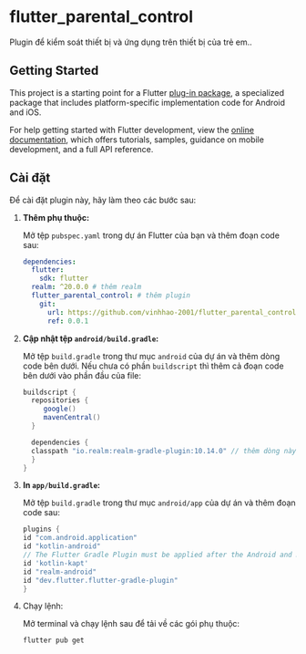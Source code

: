 # flutter_parental_control

Plugin để kiểm soát thiết bị và ứng dụng trên thiết bị của trẻ em..

## Getting Started

This project is a starting point for a Flutter
[plug-in package](https://flutter.dev/to/develop-plugins),
a specialized package that includes platform-specific implementation code for
Android and iOS.

For help getting started with Flutter development, view the
[online documentation](https://docs.flutter.dev), which offers tutorials,
samples, guidance on mobile development, and a full API reference.

## Cài đặt

Để cài đặt plugin này, hãy làm theo các bước sau:

1. **Thêm phụ thuộc:**

   Mở tệp `pubspec.yaml` trong dự án Flutter của bạn và thêm đoạn code sau:
   ```yaml
   dependencies:
     flutter:
       sdk: flutter
     realm: ^20.0.0 # thêm realm
     flutter_parental_control: # thêm plugin
       git:
         url: https://github.com/vinhhao-2001/flutter_parental_control.git
         ref: 0.0.1
   
2. **Cập nhật tệp `android/build.gradle`:**

    Mở tệp `build.gradle` trong thư mục `android` của dự án và thêm dòng code bên dưới.
    Nếu chưa có phần `buildscript` thì thêm cả đoạn code bên dưới vào phần đầu của file:
    ```groovy
    buildscript {
      repositories {
         google()
         mavenCentral()
      }

      dependencies {
      classpath "io.realm:realm-gradle-plugin:10.14.0" // thêm dòng này
      }
   }
3. **In `app/build.gradle`:**

   Mở tệp `build.gradle` trong thư mục `android/app` của dự án và thêm đoạn code sau:
    ```groovy
   plugins {
    id "com.android.application"
    id "kotlin-android"
    // The Flutter Gradle Plugin must be applied after the Android and Kotlin Gradle plugins.
    id 'kotlin-kapt'
    id "realm-android"
    id "dev.flutter.flutter-gradle-plugin"
   }
4. Chạy lệnh:
   
    Mở terminal và chạy lệnh sau để tải về các gói phụ thuộc:
    ```bash
    flutter pub get